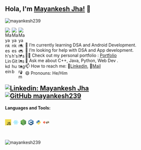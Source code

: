 ## Hola, I'm [Mayankesh Jha!](https://www.linkedin.com/in/mayankesh-jha-15446b206/) 👋
<p align="left"> <img src="https://komarev.com/ghpvc/?username=mayankesh239&label=Views&color=green&style=plastic" alt="mayankesh239" /> </p>
<a href="https://www.linkedin.com/in/mayankesh-jha-15446b206/">
  <img align="left" alt="Mayankesh's Linkdein" width="22px" src="https://cdn.jsdelivr.net/npm/simple-icons@v3/icons/linkedin.svg" />
</a>
<a href="https://github.com/mayankesh239">
  <img align="left" alt="Mayankesh's Github" width="22px" src="https://cdn.jsdelivr.net/npm/simple-icons@v3/icons/github.svg" />
</a>
<a href="https://www.instagram.com/mayankesh__/">
  <img align="left" alt="Mayankesh's Instagram" width="22px" src="https://cdn.jsdelivr.net/npm/simple-icons@v3/icons/instagram.svg" />
</a>
<br/>
 <br/>

     

- 🌱 I’m currently learning DSA and Android Development.
- 🤔 I’m looking for help with DSA and App development.
- 👨‍💻 Check out my personal portfolio : [Portfolio](https://mayankesh239.github.io/my_portfolio/)
- 💬 Ask me about C++, Java, Python, Web Dev .
- 📫 How to reach me: 📧[Linkedin](https://www.linkedin.com/in/mayankesh-jha-15446b206), 📧[Mail](mailto:mayankesh.ss@gmailcom)
- 😄 Pronouns: He/Him

[![Linkedin: Mayankesh Jha](https://img.shields.io/badge/-Mayankesh-blue?style=flat-square&logo=Linkedin&logoColor=white&link=https://www.linkedin.com/in/mayankesh-jha-15446b206/)](https://www.linkedin.com/in/mayankesh-jha-15446b206/)
[![GitHub mayankesh239](https://img.shields.io/github/followers/mayankesh239?label=follow&style=social)](https://github.com/mayankesh239)
<br/>
---


**Languages and Tools:**  

<code><img height="20" src="https://raw.githubusercontent.com/github/explore/80688e429a7d4ef2fca1e82350fe8e3517d3494d/topics/javascript/javascript.png"></code>
<code><img height="20" src="https://raw.githubusercontent.com/github/explore/80688e429a7d4ef2fca1e82350fe8e3517d3494d/topics/react/react.png"></code>
<code><img height="20" src="https://raw.githubusercontent.com/github/explore/80688e429a7d4ef2fca1e82350fe8e3517d3494d/topics/nodejs/nodejs.png"></code>
<code><img height="20" src="https://raw.githubusercontent.com/github/explore/80688e429a7d4ef2fca1e82350fe8e3517d3494d/topics/cpp/cpp.png"></code>
<code><img height="20" src="https://raw.githubusercontent.com/github/explore/80688e429a7d4ef2fca1e82350fe8e3517d3494d/topics/python/python.png"></code>
<code><img height="20" src="https://raw.githubusercontent.com/github/explore/80688e429a7d4ef2fca1e82350fe8e3517d3494d/topics/git/git.png"></code>
<br/>
<br/>
---

<!-- <a href="https://github.com/mayankesh239">
   <img align="left" src="https://github-readme-stats.vercel.app/api?username=mayankesh239&show_icons=true&theme=gotham&line_height=27" alt="Mayankesh's github stats"/>
</a>
<br/>
<a href="https://github.com/mayankesh239">
  <img align="right" src="https://github-readme-stats.vercel.app/api/top-langs/?username=mayankesh239&theme=gotham" />
</a> -->
<div align="center">
  <p><img align="left" src="https://github-readme-streak-stats.herokuapp.com/?user=mayankesh239&theme=gotham" alt="mayankesh239" /></p>
</div>
